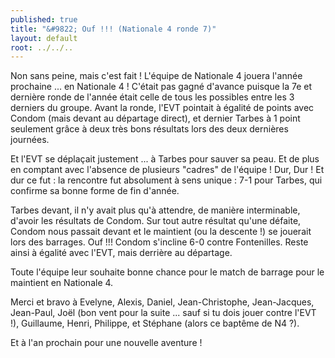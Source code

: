 ```yaml
---
published: true
title: "&#9822; Ouf !!! (Nationale 4 ronde 7)"
layout: default
root: ../../..
---
```


Non sans peine, mais c'est fait ! L'équipe de Nationale 4 jouera l'année prochaine ... en Nationale 4 ! C'était pas gagné d'avance puisque la 7e et dernière ronde de l'année était celle de tous les possibles entre les 3 derniers du groupe. Avant la ronde, l'EVT pointait à égalité de points avec Condom (mais devant au départage direct), et dernier Tarbes à 1 point seulement grâce à deux très bons résultats lors des deux dernières journées. 

Et l'EVT se déplaçait justement ... à Tarbes pour sauver sa peau. Et de plus en comptant avec l'absence de plusieurs "cadres" de l'équipe ! Dur, Dur ! Et dur ce fut : la rencontre fut absolument à sens unique : 7-1 pour Tarbes, qui confirme sa bonne forme de fin d'année. 

Tarbes devant, il n'y avait plus qu'à attendre, de manière interminable, d'avoir les résultats de Condom. Sur tout autre résultat qu'une défaite, Condom nous passait devant et le maintient (ou la descente !) se jouerait lors des barrages. Ouf !!! Condom s'incline 6-0 contre Fontenilles. Reste ainsi à égalité avec l'EVT, mais derrière au départage.

Toute l'équipe leur souhaite bonne chance pour le match de barrage pour le maintient en Nationale 4.

Merci et bravo à Evelyne, Alexis, Daniel, Jean-Christophe, Jean-Jacques, Jean-Paul, Joël (bon vent pour la suite ... sauf si tu dois jouer contre l'EVT !), Guillaume, Henri, Philippe, et Stéphane (alors ce baptême de N4 ?).

Et à l'an prochain pour une nouvelle aventure !